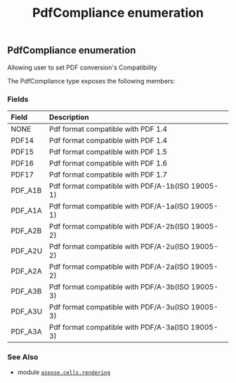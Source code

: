﻿---
title: PdfCompliance enumeration
second_title: Aspose.Cells for Python via .NET API References
description: 
type: docs
weight: 200
url: /aspose.cells.rendering/pdfcompliance/
is_root: false
---

## PdfCompliance enumeration

Allowing user to set PDF conversion's Compatibility



The PdfCompliance type exposes the following members:

### Fields
| Field | Description |
| :- | :- |
| NONE | Pdf format compatible with PDF 1.4 |
| PDF14 | Pdf format compatible with PDF 1.4 |
| PDF15 | Pdf format compatible with PDF 1.5 |
| PDF16 | Pdf format compatible with PDF 1.6 |
| PDF17 | Pdf format compatible with PDF 1.7 |
| PDF_A1B | Pdf format compatible with PDF/A-1b(ISO 19005-1) |
| PDF_A1A | Pdf format compatible with PDF/A-1a(ISO 19005-1) |
| PDF_A2B | Pdf format compatible with PDF/A-2b(ISO 19005-2) |
| PDF_A2U | Pdf format compatible with PDF/A-2u(ISO 19005-2) |
| PDF_A2A | Pdf format compatible with PDF/A-2a(ISO 19005-2) |
| PDF_A3B | Pdf format compatible with PDF/A-3b(ISO 19005-3) |
| PDF_A3U | Pdf format compatible with PDF/A-3u(ISO 19005-3) |
| PDF_A3A | Pdf format compatible with PDF/A-3a(ISO 19005-3) |



### See Also
* module [`aspose.cells.rendering`](..)
